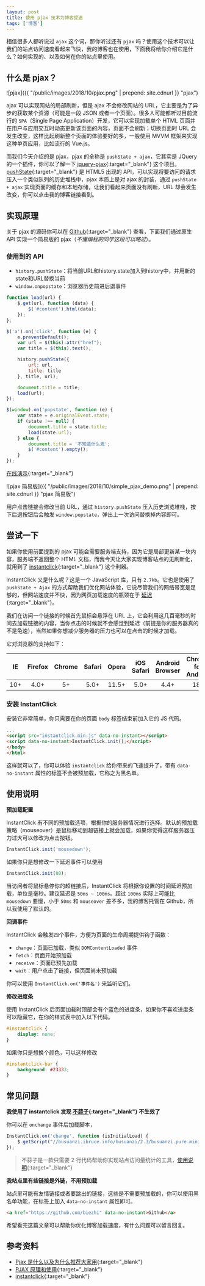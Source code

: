 ```yaml
---
layout: post
title: 使用 pjax 技术为博客提速
tags: ['博客']
---
```


相信很多人都听说过 `ajax` 这个词，那你听过还有 `pjax` 吗？使用这个技术可以让我们的站点访问速度看起来飞快，我的博客也在使用，下面我将给你介绍它是什么？如何实现的、以及如何在你的站点里使用。

<!-- more -->

## 什么是 pjax？

![pjax]({{ "/public/images/2018/10/pjax.png" | prepend: site.cdnurl }} "pjax")

ajax 可以实现网站的局部刷新，但是 ajax 不会修改网站的 URL，它主要是为了异步的获取某个资源（可能是一段 JSON 或者一个页面）。很多人可能都听过目前流行的 `SPA`（Single Page Application）开发，它可以实现加载单个 HTML 页面并在用户与应用交互时动态更新该页面的内容，页面不会刷新；切换页面时 URL 会发生改变，这样比起刷新整个页面的体验要好的多，一般使用 MVVM 框架来实现这种单页应用，比如流行的 Vue.js。

而我们今天介绍的是 pjax，pjax 的全称是 `pushState + ajax`，它其实是 JQuery 的一个插件，你可以了解一下 [jquery-pjax](https://github.com/defunkt/jquery-pjax){:target="_blank"} 这个项目。[pushState](https://developer.mozilla.org/zh-CN/docs/Web/API/History_API){:target="_blank"} 是 HTML5 出现的 API，可以实现将要访问的请求压入一个类似队列的历史堆栈中，pjax 本质上是对 ajax 的封装，通过 `pushState + ajax` 实现页面的缓存和本地存储，让我们看起来页面没有刷新，URL 却会发生改变，你可以点击我的博客链接看到。

## 实现原理

关于 pjax 的源码你可以在 [Github](https://github.com/defunkt/jquery-pjax/blob/master/jquery.pjax.js){:target="_blank"} 查看，下面我们通过原生 API 实现一个简易版的 pjax（_不懂编程的同学这段可以略过_）。

### 使用到的 API

- `history.pushState`：将当前URL和history.state加入到history中，并用新的state和URL替换当前
- `window.onpopstate`：浏览器历史前进后退事件

```js
function load(url) {
    $.get(url, function (data) {
        $('#content').html(data);
    });
};

$('a').on('click', function (e) {
    e.preventDefault();
    var url = $(this).attr("href");
    var title = $(this).text();

    history.pushState({
        url: url,
        title: title
    }, title, url);

    document.title = title;
    load(url);
});

$(window).on('popstate', function (e) {
    var state = e.originalEvent.state;
    if (state !== null) {
        document.title = state.title;
        load(state.url);
    } else {
        document.title = '不知道什么鬼';
        $('#content').empty();
    }
});
```

[在线演示](https://codepen.io/biezhi/project/editor/XrMgdd){:target="_blank"}

![pjax 简易版]({{ "/public/images/2018/10/simple_pjax_demo.png" | prepend: site.cdnurl }} "pjax 简易版")

用户点击链接会修改当前 URL，通过 `history.pushState` 压入历史浏览堆栈，按下后退按钮后会触发 `window.popstate`，弹出上一次访问替换掉内容即可。

## 尝试一下

如果你使用前面提到的 pjax 可能会需要服务端支持，因为它是局部更新某一块内容，服务端不返回整个 HTML 文档，而我今天让大家实现博客站点的无刷新化，就用到了 [instantclick](http://instantclick.io/){:target="_blank"} 这个利器。

InstantClick 又是什么呢？这是一个 JavaScript 库，只有 `2.7kb`。它也是使用了 `pushState + Ajax` 的方式帮助我们优化网站体验，它说尽管我们的网络带宽是足够的，但网站速度并不快，因为网页加载速度的瓶颈在于 [延迟](https://www.igvita.com/2012/07/19/latency-the-new-web-performance-bottleneck/){:target="_blank"}。

我们在访问一个链接的时候首先鼠标会悬浮在 URL 上，它会利用这几百毫秒的时间去加载链接的内容，当你点击的时候就不会感觉到延迟（前提是你的服务器真的不是龟速），当然如果你想减少服务器的压力也可以在点击的时候才加载。

它对浏览器的支持如下：

| IE | Firefox | Chrome | Safari | Opera | iOS Safari | Android Browser | Chrome for Android |
|:----:|:----:|:----:|:----:|:----:|:----:|:----:|:----:|
| 10+ | 4.0+ | 5+ | 5.0+ | 11.5+ | 5.0+ | 4.4+ | 18+ |

### 安装 InstantClick

安装它非常简单，你只需要在你的页面 `body` 标签结束前加入它的 JS 代码。

```html
...
<script src="instantclick.min.js" data-no-instant></script>
<script data-no-instant>InstantClick.init();</script>
</body>
</html>
```

这样就可以了，你可以体验 `instantclick` 给你带来的飞速提升了，带有 `data-no-instant` 属性的标签不会被预加载，它称之为黑名单。

## 使用说明

**预加载配置**

InstantClick 有不同的预加载选项，根据你的服务器情况进行选择。默认的预加载策略（mouseover）是鼠标移动到超链接上就会加载，如果你觉得这样服务器压力过大可以修改为点击按钮。

```js
InstantClick.init('mousedown');
```

如果你只是想修改一下延迟事件可以使用

```js
InstantClick.init(80);
```

当访问者将鼠标悬停你的超链接后，InstantClick 将根据你设置的时间延迟预加载，单位是毫秒。建议延迟是 `50ms ~ 100ms`。超过 `100ms` 实际上可能比 `mousedown` 要慢，小于 `50ms` 和 `mouseover` 差不多，我的博客托管在 Github，所以我使用了默认的。

**回调事件**

InstantClick 会触发四个事件，方便为页面的生命周期提供钩子函数：

- `change`：页面已加载，类似 `DOMContentLoaded` 事件
- `fetch`：页面开始预加载
- `receive`：页面已预先加载
- `wait`：用户点击了链接，但页面尚未预加载

你可以使用 `InstantClick.on('事件名')` 来监听它们。

**修改进度条**

使用 InstantClick 后页面加载时顶部会有个蓝色的进度条，如果你不喜欢进度条可以隐藏它，在你的样式表中加入以下代码。

```css
#instantclick {
    display: none;
}
```

如果你只是想换个颜色，可以这样修改

```css
#instantclick-bar {
    background: #23333;
}
```

## 常见问题

**我使用了 instantclick 发现 [不蒜子](http://busuanzi.ibruce.info/){:target="_blank"} 不生效了**

你可以在 `onchange` 事件后加载脚本，

```js
InstantClick.on('change', function (isInitialLoad) {
    $.getScript("//busuanzi.ibruce.info/busuanzi/2.3/busuanzi.pure.mini.js");
});
```

> 不蒜子是一款只需要 2 行代码帮助你实现站点访问量统计的工具，[使用说明](http://ibruce.info/2015/04/04/busuanzi/){:target="_blank"}

**我站点里有些链接是外链，不用预加载**

站点里可能有友情链接或者要跳出的链接，这些是不需要预加载的，你可以使用黑名单功能，在标签上加入 `data-no-instant` 属性即可。

```html
<a href="https://github.com/biezhi" data-no-instant>Github</a>
```

希望看完这篇文章可以帮助你优化博客加载速度，有什么问题可以留言回复。

## 参考资料

- [Pjax 是什么以及为什么推荐大家用](http://www.cnblogs.com/shihao/archive/2013/04/18/3028969.html){:target="_blank"}
- [PJAX 原理和使用](https://www.fanhaobai.com/2017/07/pjax.html){:target="_blank"}
- [instantclick](http://instantclick.io/){:target="_blank"}
